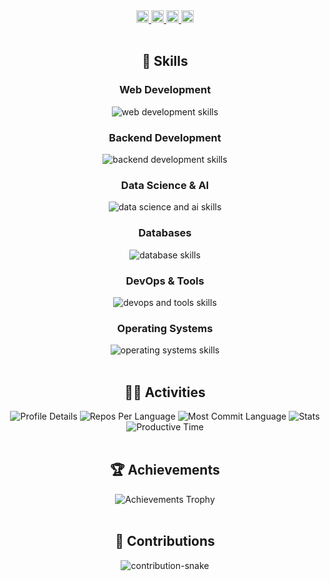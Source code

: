 <!-- 1. Counters -->
<div align="center">
  <a href="https://github.com/TakanariShimbo">
    <img height="20" src="https://komarev.com/ghpvc/?username=TakanariShimbo" />
  </a>
  <a href="https://github.com/TakanariShimbo">
    <img height="20" src="https://img.shields.io/github/followers/TakanariShimbo?label=follow&logo=github&style=flat" />
  </a>
  <a href="http://qiita.com/hmkc1220">
    <img height="20" src="https://qiita-badge.apiapi.app/s/hmkc1220/posts.svg" />
  </a>
  <a href="http://qiita.com/hmkc1220">
    <img height="20" src="https://qiita-badge.apiapi.app/s/hmkc1220/contributions.svg" />
  </a>
</div>
</br>

<!-- 2. Skills -->
<h2 align="center">🌱 Skills</h2>
<div align="center">
  <h3>Web Development</h3>
  <picture>
    <source media="(prefers-color-scheme: dark)" srcset="https://skillicons.dev/icons?theme=dark&perline=12&i=html,css,js,jquery,react,tailwind,vite,next" />
    <source media="(prefers-color-scheme: light)" srcset="https://skillicons.dev/icons?theme=light&perline=12&i=html,css,js,jquery,react,tailwind,vite,next" />
    <img alt="web development skills" src="https://skillicons.dev/icons?theme=light&perline=12&i=html,css,js,jquery,react,tailwind,vite,next" />
  </picture>

  <h3>Backend Development</h3>
  <picture>
    <source media="(prefers-color-scheme: dark)" srcset="https://skillicons.dev/icons?theme=dark&perline=12&i=nodejs,flask,django,fastapi" />
    <source media="(prefers-color-scheme: light)" srcset="https://skillicons.dev/icons?theme=light&perline=12&i=nodejs,flask,django,fastapi" />
    <img alt="backend development skills" src="https://skillicons.dev/icons?theme=light&perline=12&i=nodejs,flask,django,fastapi" />
  </picture>

  <h3>Data Science & AI</h3>
  <picture>
    <source media="(prefers-color-scheme: dark)" srcset="https://skillicons.dev/icons?theme=dark&perline=12&i=python,opencv,sklearn,pytorch" />
    <source media="(prefers-color-scheme: light)" srcset="https://skillicons.dev/icons?theme=light&perline=12&i=python,opencv,sklearn,pytorch" />
    <img alt="data science and ai skills" src="https://skillicons.dev/icons?theme=light&perline=12&i=python,opencv,sklearn,pytorch" />
  </picture>

  <h3>Databases</h3>
  <picture>
    <source media="(prefers-color-scheme: dark)" srcset="https://skillicons.dev/icons?theme=dark&perline=12&i=postgres,redis" />
    <source media="(prefers-color-scheme: light)" srcset="https://skillicons.dev/icons?theme=light&perline=12&i=postgres,redis" />
    <img alt="database skills" src="https://skillicons.dev/icons?theme=light&perline=12&i=postgres,redis" />
  </picture>

  <h3>DevOps & Tools</h3>
  <picture>
    <source media="(prefers-color-scheme: dark)" srcset="https://skillicons.dev/icons?theme=dark&perline=12&i=git,github,gitlab,docker,vscode" />
    <source media="(prefers-color-scheme: light)" srcset="https://skillicons.dev/icons?theme=light&perline=12&i=git,github,gitlab,docker,vscode" />
    <img alt="devops and tools skills" src="https://skillicons.dev/icons?theme=light&perline=12&i=git,github,gitlab,docker,vscode" />
  </picture>

  <h3>Operating Systems</h3>
  <picture>
    <source media="(prefers-color-scheme: dark)" srcset="https://skillicons.dev/icons?theme=dark&perline=12&i=windows,ubuntu" />
    <source media="(prefers-color-scheme: light)" srcset="https://skillicons.dev/icons?theme=light&perline=12&i=windows,ubuntu" />
    <img alt="operating systems skills" src="https://skillicons.dev/icons?theme=light&perline=12&i=windows,ubuntu" />
  </picture>
</div>

</br>

<!-- 3. Activities -->
<h2 align="center">🏃‍♀️ Activities</h2>
<div align="center">
  <picture>
    <source media="(prefers-color-scheme: dark)" srcset="http://github-profile-summary-cards.vercel.app/api/cards/profile-details?username=TakanariShimbo&theme=zenburn" />
    <source media="(prefers-color-scheme: light)" srcset="http://github-profile-summary-cards.vercel.app/api/cards/profile-details?username=TakanariShimbo&theme=vue" />
    <img alt="Profile Details" src="http://github-profile-summary-cards.vercel.app/api/cards/profile-details?username=TakanariShimbo&theme=vue" />
  </picture>
  <picture>
    <source media="(prefers-color-scheme: dark)" srcset="http://github-profile-summary-cards.vercel.app/api/cards/repos-per-language?username=TakanariShimbo&theme=zenburn" />
    <source media="(prefers-color-scheme: light)" srcset="http://github-profile-summary-cards.vercel.app/api/cards/repos-per-language?username=TakanariShimbo&theme=vue" />
    <img alt="Repos Per Language" src="http://github-profile-summary-cards.vercel.app/api/cards/repos-per-language?username=TakanariShimbo&theme=vue" />
  </picture>
  <picture>
    <source media="(prefers-color-scheme: dark)" srcset="http://github-profile-summary-cards.vercel.app/api/cards/most-commit-language?username=TakanariShimbo&theme=zenburn" />
    <source media="(prefers-color-scheme: light)" srcset="http://github-profile-summary-cards.vercel.app/api/cards/most-commit-language?username=TakanariShimbo&theme=vue" />
    <img alt="Most Commit Language" src="http://github-profile-summary-cards.vercel.app/api/cards/most-commit-language?username=TakanariShimbo&theme=vue" />
  </picture>
  <picture>
    <source media="(prefers-color-scheme: dark)" srcset="http://github-profile-summary-cards.vercel.app/api/cards/stats?username=TakanariShimbo&theme=zenburn" />
    <source media="(prefers-color-scheme: light)" srcset="http://github-profile-summary-cards.vercel.app/api/cards/stats?username=TakanariShimbo&theme=vue" />
    <img alt="Stats" src="http://github-profile-summary-cards.vercel.app/api/cards/stats?username=TakanariShimbo&theme=vue" />
  </picture>
  <picture>
    <source media="(prefers-color-scheme: dark)" srcset="http://github-profile-summary-cards.vercel.app/api/cards/productive-time?username=TakanariShimbo&theme=zenburn&utcOffset=9" />
    <source media="(prefers-color-scheme: light)" srcset="http://github-profile-summary-cards.vercel.app/api/cards/productive-time?username=TakanariShimbo&theme=vue&utcOffset=9" />
    <img alt="Productive Time" src="http://github-profile-summary-cards.vercel.app/api/cards/productive-time?username=TakanariShimbo&theme=vue&utcOffset=9" />
  </picture>
</div>
</br>

<!-- 4. Achievements -->
<h2 align="center">🏆 Achievements</h2>
<div align="center">
  <picture>
    <source media="(prefers-color-scheme: dark)" srcset="https://github-profile-trophy.vercel.app/?username=TakanariShimbo&theme=chalk&column=5&margin-w=15&margin-h=15" />
    <source media="(prefers-color-scheme: light)" srcset="https://github-profile-trophy.vercel.app/?username=TakanariShimbo&theme=flat&column=5&margin-w=15&margin-h=15" />
    <img alt="Achievements Trophy" src="https://github-profile-trophy.vercel.app/?username=TakanariShimbo&theme=flat&column=5&margin-w=15&margin-h=15" />
  </picture>
</div>
</br>

<!-- 5. Contributions -->
<h2 align="center">🤝 Contributions</h2>
<div align="center">
  <picture>
    <source media="(prefers-color-scheme: dark)" srcset="https://github.com/TakanariShimbo/takanarishimbo/blob/output/github-contribution-grid-snake-dark.svg" />
    <source media="(prefers-color-scheme: light)" srcset="https://github.com/TakanariShimbo/takanarishimbo/blob/output/github-contribution-grid-snake.svg" />
    <img alt="contribution-snake" src="contribution-snake.svg" />
  </picture>
  </br>
</div>
</br>
